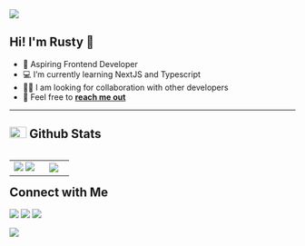<img src="https://user-images.githubusercontent.com/73097560/115834477-dbab4500-a447-11eb-908a-139a6edaec5c.gif">

## Hi! I'm Rusty 👋

- :seedling: Aspiring Frontend Developer
- :computer: I’m currently learning NextJS and Typescript
- :technologist: I am looking for collaboration with other developers
- :speech_balloon: Feel free to [**reach me out**](#connect-with-me)

<hr>

## <picture> <img src = "https://github.com/7oSkaaa/7oSkaaa/blob/main/Images/Statistics.gif?raw=true" width=30px height=20px>  </picture> Github Stats

<p align="left">
<table align="left">
<tr>
<td width="50%" align="center">
  <img src="https://github-readme-stats.vercel.app/api?username=Rusty-08&theme=dark&show_icons=true&count_private=true" />
  <img src="https://github-readme-streak-stats.herokuapp.com/?user=Rusty-08&theme=dark&hide_border=false" /> 
</td>

<td width="50%" align="center">
  <img align="center" src="https://github-readme-stats.anuraghazra1.vercel.app/api/top-langs/?username=Rusty-08&theme=dark&hide_border=false&no-bg=true&no-frame=true&langs_count=6"/>
</td>
</tr>
</table>

## Connect with Me

[<img src="https://img.shields.io/badge/linkedin-%230077B5.svg?&style=for-the-badge&logo=linkedin&logoColor=white" />](https://www.linkedin.com/in/gunaorusty)
[<img src="https://img.shields.io/badge/facebook-%1877F2.svg?&style=for-the-badge&logo=facebook&logoColor=white&color=1877F2" />](https://www.facebook.com/gunaorusty)
[<img src="https://img.shields.io/badge/gmail-%23D14836.svg?&style=for-the-badge&logo=gmail&logoColor=white" />
](mailto:gunaorusty@gmail.com)

<img src="https://user-images.githubusercontent.com/73097560/115834477-dbab4500-a447-11eb-908a-139a6edaec5c.gif">
